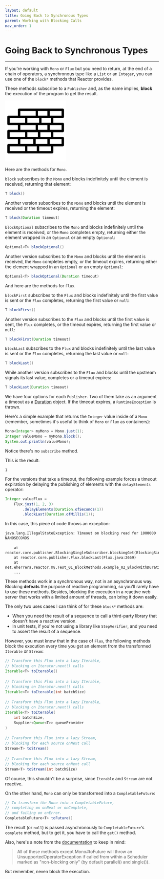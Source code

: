 ```yaml
---
layout: default
title: Going Back to Synchronous Types
parent: Working with Blocking Calls
nav_order: 1
---
```


# Going Back to Synchronous Types
---

If you're working with `Mono` or `Flux` but you need to return, at the end of a chain of operators, a synchronous type like a `List` or an `Integer`, you can use one of the `block*` methods that Reactor provides.

These methods subscribe to a `Publisher` and, as the name implies, **block** the execution of the program to get the result.

![Block](images/103.png)

Here are the methods for `Mono`.

`block` subscribes to the `Mono` and blocks indefinitely until the element is received, returning that element:
```java 
T block()
```

Another version subscribes to the `Mono` and blocks until the element is received or the timeout expires, returning the element:
```java 
T block(Duration timeout)
```

`blockOptional` subscribes to the `Mono` and blocks indefinitely until the element is received, or the `Mono` completes empty, returning either the element wrapped in an `Optional` or an empty `Optional`:
```java 
Optional<T> blockOptional()
```

Another version subscribes to the `Mono` and blocks until the element is received, the `Mono` completes empty, or the timeout expires, returning either the element wrapped in an `Optional` or an empty `Optional`:
```java 
Optional<T> blockOptional(Duration timeout)
```

And here are the methods for `Flux`.

`blockFirst` subscribes to the `Flux` and blocks indefinitely until the first value is sent or the `Flux` completes, returning the first value or `null`:
```java
T blockFirst()
```
    
Another version subscribes to the `Flux` and blocks until the first value is sent, the `Flux` completes, or the timeout expires, returning the first value or `null`:
```java
T blockFirst(Duration timeout)
```
    
`blockLast` subscribes to the `Flux` and blocks indefinitely until the last value is sent or the `Flux` completes, returning the last value or `null`:
```java
T blockLast()
```
    
While another version subscribes to the `Flux` and blocks until the upstream signals its last value, completes or a timeout expires:
```java
T blockLast(Duration timeout)
```

We have four options for each `Publisher`. Two of them take as an argument a timeout as a [Duration](https://docs.oracle.com/en/java/javase/17/docs/api/java.base/java/time/Duration.html) object. If the timeout expires, a `RuntimeException` is thrown.

Here's a simple example that returns the `Integer` value inside of a `Mono` (remember, sometimes it's useful to think of `Mono` or `Flux` as containers):
```java
Mono<Integer> myMono = Mono.just(1);
Integer valueMono = myMono.block();
System.out.println(valueMono);
```

Notice there's no `subscribe` method.

This is the result:
```
1
```

For the versions that take a timeout, the following example forces a timeout expiration by delaying the publishing of elements with the `delayElements` operator:
```java
Integer valueFlux = 
    Flux.just(1, 2, 3)
        .delayElements(Duration.ofSeconds(1))
        .blockLast(Duration.ofMillis(1));
```

In this case, this piece of code throws an exception:
```
java.lang.IllegalStateException: Timeout on blocking read for 1000000 NANOSECONDS

	at reactor.core.publisher.BlockingSingleSubscriber.blockingGet(BlockingSingleSubscriber.java:123)
	at reactor.core.publisher.Flux.blockLast(Flux.java:2669)
	at net.eherrera.reactor.m8.Test_01_BlockMethods.example_02_BlockWithDuration(Test_01_BlockMethods.java:24)
	...
```

These methods work in a synchronous way, not in an asynchronous way. Blocking **defeats** the purpose of reactive programming, so you'll rarely have to use these methods. Besides, blocking the execution in a reactive web server that works with a limited amount of threads, can bring it down easily.

The only two uses cases I can think of for these `block*` methods are:
- When you need the result of a sequence to call a third-party library that doesn't have a reactive version.
- In unit tests, if you're not using a library like `StepVerifier`, and you need to assert the result of a sequence.

However, you must know that in the case of `Flux`, the following methods block the execution every time you get an element from the transformed `Iterable` or `Stream`:
```java
// Transform this Flux into a lazy Iterable,
// blocking on Iterator.next() calls
Iterable<T> toIterable()
    
// Transform this Flux into a lazy Iterable,
// blocking on Iterator.next() calls
Iterable<T> toIterable(int batchSize)

// Transform this Flux into a lazy Iterable,
// blocking on Iterator.next() calls
Iterable<T> toIterable(
    int batchSize, 
    Supplier<Queue<T>> queueProvider
)
    
// Transform this Flux into a lazy Stream,
// blocking for each source onNext call
Stream<T> toStream()
    
// Transform this Flux into a lazy Stream,
// blocking for each source onNext call
Stream<T> toStream(int batchSize)
```

Of course, this shouldn't be a surprise, since `Iterable` and `Stream` are not reactive.

On the other hand, `Mono` can only be transformed into a `CompletableFuture`:
```java
// To transform the Mono into a CompletableFuture,
// completing on onNext or onComplete,
// and failing on onError.
CompletableFuture<T> toFuture()
```

The result (or `null`) is passed asynchronously to `CompletableFuture`'s `complete` method, but to get it, you have to call the `get()` method.

Also, here's a note from the [documentation](https://projectreactor.io/docs/core/release/reference/#which.blocking) to keep in mind:
> All of these methods except Mono#toFuture will throw an UnsupportedOperatorException if called from within a Scheduler marked as "non-blocking only" (by default parallel() and single()).

But remember, neven block the execution.
